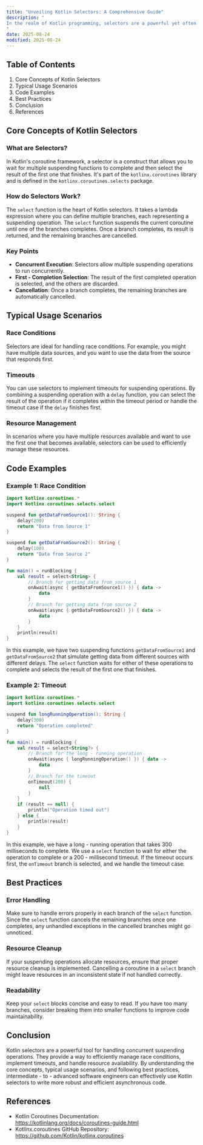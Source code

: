 ```yaml
---
title: "Unveiling Kotlin Selectors: A Comprehensive Guide"
description: "
In the realm of Kotlin programming, selectors are a powerful yet often under - explored feature. They provide a mechanism to handle multiple suspending operations concurrently and select the first one that completes. This can significantly enhance the efficiency and responsiveness of asynchronous code, making it a valuable tool for developers working on high - performance applications. In this blog post, we'll delve into the core concepts of Kotlin selectors, explore typical usage scenarios, and discuss best practices for their effective application.
"
date: 2025-08-24
modified: 2025-08-24
---
```


## Table of Contents
1. Core Concepts of Kotlin Selectors
2. Typical Usage Scenarios
3. Code Examples
4. Best Practices
5. Conclusion
6. References

## Core Concepts of Kotlin Selectors
### What are Selectors?
In Kotlin's coroutine framework, a selector is a construct that allows you to wait for multiple suspending functions to complete and then select the result of the first one that finishes. It's part of the `kotlinx.coroutines` library and is defined in the `kotlinx.coroutines.selects` package.

### How do Selectors Work?
The `select` function is the heart of Kotlin selectors. It takes a lambda expression where you can define multiple branches, each representing a suspending operation. The `select` function suspends the current coroutine until one of the branches completes. Once a branch completes, its result is returned, and the remaining branches are cancelled.

### Key Points
- **Concurrent Execution**: Selectors allow multiple suspending operations to run concurrently.
- **First - Completion Selection**: The result of the first completed operation is selected, and the others are discarded.
- **Cancellation**: Once a branch completes, the remaining branches are automatically cancelled.

## Typical Usage Scenarios
### Race Conditions
Selectors are ideal for handling race conditions. For example, you might have multiple data sources, and you want to use the data from the source that responds first.

### Timeouts
You can use selectors to implement timeouts for suspending operations. By combining a suspending operation with a `delay` function, you can select the result of the operation if it completes within the timeout period or handle the timeout case if the `delay` finishes first.

### Resource Management
In scenarios where you have multiple resources available and want to use the first one that becomes available, selectors can be used to efficiently manage these resources.

## Code Examples

### Example 1: Race Condition
```kotlin
import kotlinx.coroutines.*
import kotlinx.coroutines.selects.select

suspend fun getDataFromSource1(): String {
    delay(200)
    return "Data from Source 1"
}

suspend fun getDataFromSource2(): String {
    delay(100)
    return "Data from Source 2"
}

fun main() = runBlocking {
    val result = select<String> {
        // Branch for getting data from source 1
        onAwait(async { getDataFromSource1() }) { data ->
            data
        }
        // Branch for getting data from source 2
        onAwait(async { getDataFromSource2() }) { data ->
            data
        }
    }
    println(result)
}
```
In this example, we have two suspending functions `getDataFromSource1` and `getDataFromSource2` that simulate getting data from different sources with different delays. The `select` function waits for either of these operations to complete and selects the result of the first one that finishes.

### Example 2: Timeout
```kotlin
import kotlinx.coroutines.*
import kotlinx.coroutines.selects.select

suspend fun longRunningOperation(): String {
    delay(300)
    return "Operation completed"
}

fun main() = runBlocking {
    val result = select<String?> {
        // Branch for the long - running operation
        onAwait(async { longRunningOperation() }) { data ->
            data
        }
        // Branch for the timeout
        onTimeout(200) {
            null
        }
    }
    if (result == null) {
        println("Operation timed out")
    } else {
        println(result)
    }
}
```
In this example, we have a long - running operation that takes 300 milliseconds to complete. We use a `select` function to wait for either the operation to complete or a 200 - millisecond timeout. If the timeout occurs first, the `onTimeout` branch is selected, and we handle the timeout case.

## Best Practices
### Error Handling
Make sure to handle errors properly in each branch of the `select` function. Since the `select` function cancels the remaining branches once one completes, any unhandled exceptions in the cancelled branches might go unnoticed.

### Resource Cleanup
If your suspending operations allocate resources, ensure that proper resource cleanup is implemented. Cancelling a coroutine in a `select` branch might leave resources in an inconsistent state if not handled correctly.

### Readability
Keep your `select` blocks concise and easy to read. If you have too many branches, consider breaking them into smaller functions to improve code maintainability.

## Conclusion
Kotlin selectors are a powerful tool for handling concurrent suspending operations. They provide a way to efficiently manage race conditions, implement timeouts, and handle resource availability. By understanding the core concepts, typical usage scenarios, and following best practices, intermediate - to - advanced software engineers can effectively use Kotlin selectors to write more robust and efficient asynchronous code.

## References
- Kotlin Coroutines Documentation: https://kotlinlang.org/docs/coroutines-guide.html
- Kotlinx.coroutines GitHub Repository: https://github.com/Kotlin/kotlinx.coroutines